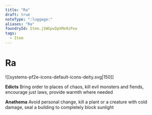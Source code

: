```yaml
---
title: "Ra"
draft: true
noteType: ":luggage:"
aliases: "Ra"
foundryId: Item.jSWGpvDpXMe9iPxw
tags:
  - Item
---
```


# Ra
![[systems-pf2e-icons-default-icons-deity.svg|150]]

**Edicts** Bring order to places of chaos, kill evil monsters and fiends, encourage just laws, provide warmth where needed

**Anathema** Avoid personal change, kill a plant or a creature with cold damage, seal a building to completely block sunlight
